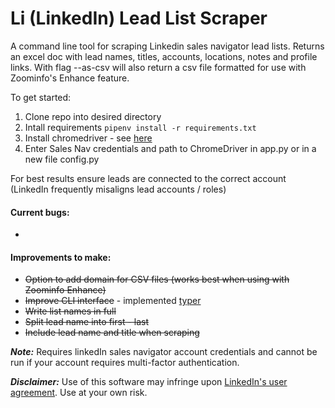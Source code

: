# Li (LinkedIn) Lead List Scraper

A command line tool for scraping Linkedin sales navigator lead lists. Returns an excel doc with lead names, titles, accounts, locations, notes and profile links.
With flag --as-csv will also return a csv file formatted for use with Zoominfo's Enhance feature.

To get started:

1. Clone repo into desired directory
2. Intall requirements `pipenv install -r requirements.txt`
3. Install chromedriver - see [here](https://sites.google.com/chromium.org/driver/getting-started)
4. Enter Sales Nav credentials and path to ChromeDriver in app.py or in a new file config.py

For best results ensure leads are connected to the correct account (LinkedIn frequently misaligns lead accounts / roles)

#### Current bugs:

-

#### Improvements to make:

- ~~Option to add domain for CSV files (works best when using with Zoominfo Enhance)~~
- ~~Improve CLI interface~~ - implemented [typer](https://github.com/tiangolo/typer)
- ~~Write list names in full~~
- ~~Split lead name into first - last~~
- ~~Include lead name and title when scraping~~

**_Note:_** Requires linkedIn sales navigator account credentials and cannot be run if your account requires multi-factor authentication.

**_Disclaimer:_** Use of this software may infringe upon [LinkedIn's user agreement](<https://www.linkedin.com/legal/user-agreement#:~:text=Develop%2C%20support%20or%20use%20software%2C%20devices%2C%20scripts%2C%20robots%20or%20any%20other%20means%20or%20processes%20(including%20crawlers%2C%20browser%20plugins%20and%20add-ons%20or%20any%20other%20technology)%20to%20scrape%20the%20Services%20or%20otherwise%20copy%20profiles%20and%20other%20data%20from%20the%20Services%3B>). Use at your own risk.
